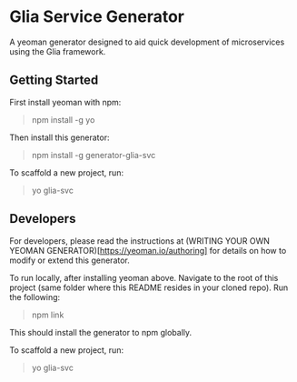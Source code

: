 # Glia Service Generator

A yeoman generator designed to aid quick development of microservices using the Glia framework.

## Getting Started

First install yeoman with npm:

> npm install -g yo

Then install this generator:

> npm install -g generator-glia-svc

To scaffold a new project, run:

> yo glia-svc

## Developers

For developers, please read the instructions at (WRITING YOUR OWN YEOMAN GENERATOR)[https://yeoman.io/authoring] for
details on how to modify or extend this generator.

To run locally, after installing yeoman above. Navigate to the root of this project (same folder where this README resides in your cloned repo).
Run the following:

> npm link

This should install the generator to npm globally.

To scaffold a new project, run:

> yo glia-svc
